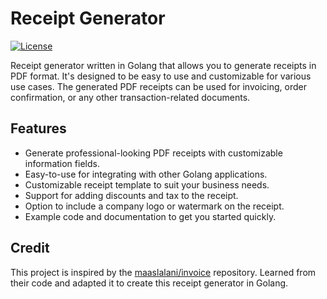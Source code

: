 # Receipt Generator

[![License](https://img.shields.io/badge/License-MIT-blue.svg)](https://opensource.org/licenses/MIT)

Receipt generator written in Golang that allows you to generate receipts in PDF format. It's designed to be easy to use and customizable for various use cases. The generated PDF receipts can be used for invoicing, order confirmation, or any other transaction-related documents.

## Features

- Generate professional-looking PDF receipts with customizable information fields.
- Easy-to-use for integrating with other Golang applications.
- Customizable receipt template to suit your business needs.
- Support for adding discounts and tax to the receipt.
- Option to include a company logo or watermark on the receipt.
- Example code and documentation to get you started quickly.

## Credit
This project is inspired by the [maaslalani/invoice](https://github.com/maaslalani/invoice) repository. Learned from their code and adapted it to create this receipt generator in Golang.
